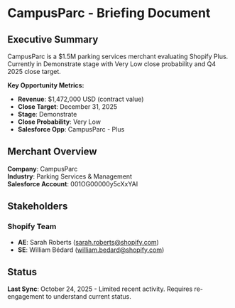 # CampusParc - Briefing Document

## Executive Summary

CampusParc is a $1.5M parking services merchant evaluating Shopify Plus. Currently in Demonstrate stage with Very Low close probability and Q4 2025 close target.

**Key Opportunity Metrics:**
- **Revenue**: $1,472,000 USD (contract value)
- **Close Target**: December 31, 2025
- **Stage**: Demonstrate
- **Close Probability**: Very Low
- **Salesforce Opp**: CampusParc - Plus

## Merchant Overview

**Company**: CampusParc  
**Industry**: Parking Services & Management  
**Salesforce Account**: 001OG00000y5cXxYAI

## Stakeholders

### Shopify Team
- **AE**: Sarah Roberts (sarah.roberts@shopify.com)
- **SE**: William Bédard (william.bedard@shopify.com)

## Status

**Last Sync**: October 24, 2025 - Limited recent activity. Requires re-engagement to understand current status.






